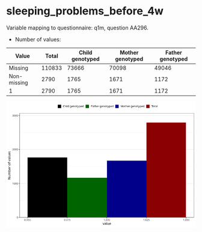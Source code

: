 # sleeping_problems_before_4w
Variable mapping to questionnaire: q1m, question AA296.
- Number of values:

| Value | Total | Child genotyped | Mother genotyped | Father genotyped |
| ----- | ----- | --------------- | ---------------- | ---------------- |
| Missing | 110833 | 73666 | 70098 | 49046 |
| Non-missing | 2790 | 1765 | 1671 | 1172 |
| 1 | 2790 | 1765 | 1671 | 1172 |



![](sleeping_problems_before_4w_n.png)




